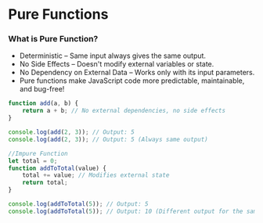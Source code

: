 # Pure Functions

### What is Pure Function?
- Deterministic – Same input always gives the same output.
- No Side Effects – Doesn't modify external variables or state.
- No Dependency on External Data – Works only with its input parameters.
- Pure functions make JavaScript code more predictable, maintainable, and bug-free! 
```js
function add(a, b) {
    return a + b; // No external dependencies, no side effects
}

console.log(add(2, 3)); // Output: 5
console.log(add(2, 3)); // Output: 5 (Always same output)
```

```js
//Impure Function
let total = 0;
function addToTotal(value) {
    total += value; // Modifies external state
    return total;
}

console.log(addToTotal(5)); // Output: 5
console.log(addToTotal(5)); // Output: 10 (Different output for the same input!)
```